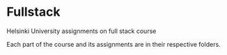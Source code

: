 # Fullstack

Helsinki University assignments on full stack course

Each part of the course and its assignments are in their respective folders.
